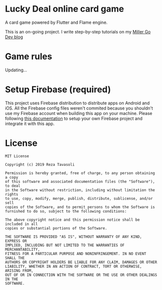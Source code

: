 # Lucky Deal online card game

A card game powered by Flutter and Flame engine.

This is an on-going project. I write step-by-step tutorials on my [Miller Go Dev blog](https://www.millergodev.com)

# Game rules

Updating...

# Setup Firebase (required)

This project uses Firebase distribution to distribute apps on Android and iOS. All the Firebase config files weren't commited because you shouldn't use my Firebase account when building this app on your machine. Please following
[this documentation](https://firebase.google.com/docs/flutter/setup?platform=ios#configure-firebase) to setup your own Firebase project and integrate it with this app.

# License

```
MIT License

Copyright (c) 2019 Reza Tavasoli

Permission is hereby granted, free of charge, to any person obtaining a copy
of this software and associated documentation files (the "Software"), to deal
in the Software without restriction, including without limitation the rights
to use, copy, modify, merge, publish, distribute, sublicense, and/or sell
copies of the Software, and to permit persons to whom the Software is
furnished to do so, subject to the following conditions:

The above copyright notice and this permission notice shall be included in all
copies or substantial portions of the Software.

THE SOFTWARE IS PROVIDED "AS IS", WITHOUT WARRANTY OF ANY KIND, EXPRESS OR
IMPLIED, INCLUDING BUT NOT LIMITED TO THE WARRANTIES OF MERCHANTABILITY,
FITNESS FOR A PARTICULAR PURPOSE AND NONINFRINGEMENT. IN NO EVENT SHALL THE
AUTHORS OR COPYRIGHT HOLDERS BE LIABLE FOR ANY CLAIM, DAMAGES OR OTHER
LIABILITY, WHETHER IN AN ACTION OF CONTRACT, TORT OR OTHERWISE, ARISING FROM,
OUT OF OR IN CONNECTION WITH THE SOFTWARE OR THE USE OR OTHER DEALINGS IN THE
SOFTWARE.
```
